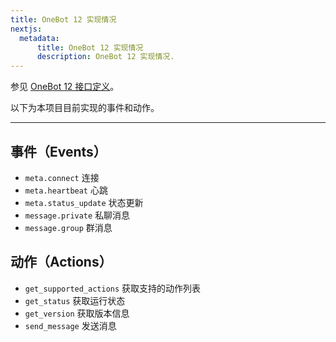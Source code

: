 ```yaml
---
title: OneBot 12 实现情况
nextjs:
  metadata:
      title: OneBot 12 实现情况
      description: OneBot 12 实现情况.
---
```


参见 [OneBot 12 接口定义](https://12.onebot.dev/interface/)。

以下为本项目目前实现的事件和动作。

---

## 事件（Events）

- `meta.connect` 连接
- `meta.heartbeat` 心跳
- `meta.status_update` 状态更新
- `message.private` 私聊消息
- `message.group` 群消息

## 动作（Actions）

- `get_supported_actions` 获取支持的动作列表
- `get_status` 获取运行状态
- `get_version` 获取版本信息
- `send_message` 发送消息
